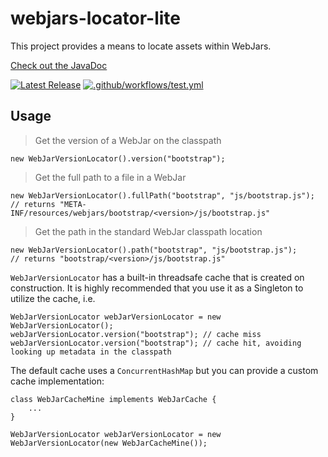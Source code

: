 webjars-locator-lite
====================

This project provides a means to locate assets within WebJars.

[Check out the JavaDoc](https://javadocs.dev/org.webjars/webjars-locator-lite/latest)

[![Latest Release](https://img.shields.io/maven-central/v/org.webjars/webjars-locator-lite.svg)](https://mvnrepository.com/artifact/org.webjars/webjars-locator-lite) [![.github/workflows/test.yml](https://github.com/webjars/webjars-locator-lite/actions/workflows/test.yml/badge.svg)](https://github.com/webjars/webjars-locator-lite/actions/workflows/test.yml)

Usage
--------------------------------

> Get the version of a WebJar on the classpath
```
new WebJarVersionLocator().version("bootstrap");
```

> Get the full path to a file in a WebJar
```
new WebJarVersionLocator().fullPath("bootstrap", "js/bootstrap.js");
// returns "META-INF/resources/webjars/bootstrap/<version>/js/bootstrap.js"
```

> Get the path in the standard WebJar classpath location
```
new WebJarVersionLocator().path("bootstrap", "js/bootstrap.js");
// returns "bootstrap/<version>/js/bootstrap.js"
```

`WebJarVersionLocator` has a built-in threadsafe cache that is created on construction.  It is highly recommended that you use it as a Singleton to utilize the cache, i.e.
```
WebJarVersionLocator webJarVersionLocator = new WebJarVersionLocator();
webJarVersionLocator.version("bootstrap"); // cache miss
webJarVersionLocator.version("bootstrap"); // cache hit, avoiding looking up metadata in the classpath
```

The default cache uses a `ConcurrentHashMap` but you can provide a custom cache implementation:
```
class WebJarCacheMine implements WebJarCache {
    ...
}

WebJarVersionLocator webJarVersionLocator = new WebJarVersionLocator(new WebJarCacheMine());
```
